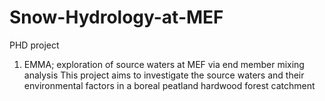 # Snow-Hydrology-at-MEF
PHD project
1) EMMA; exploration of source waters at MEF via end member mixing analysis
This project aims to investigate the source waters and their environmental factors in a boreal peatland hardwood forest catchment
